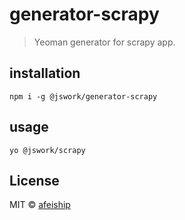 # generator-scrapy
> Yeoman generator for scrapy app.

## installation
```shell
npm i -g @jswork/generator-scrapy
```

## usage
```shell
yo @jswork/scrapy
```

## License
MIT © [afeiship](https://js.work)

